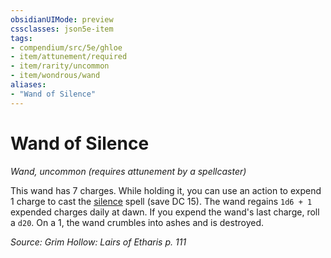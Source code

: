 ```yaml
---
obsidianUIMode: preview
cssclasses: json5e-item
tags:
- compendium/src/5e/ghloe
- item/attunement/required
- item/rarity/uncommon
- item/wondrous/wand
aliases: 
- "Wand of Silence"
---
```

# Wand of Silence
*Wand, uncommon (requires attunement by a spellcaster)*  


This wand has 7 charges. While holding it, you can use an action to expend 1 charge to cast the [silence](Mechanics/spells/silence.md) spell (save DC 15). The wand regains `1d6 + 1` expended charges daily at dawn. If you expend the wand's last charge, roll a `d20`. On a 1, the wand crumbles into ashes and is destroyed.

*Source: Grim Hollow: Lairs of Etharis p. 111*